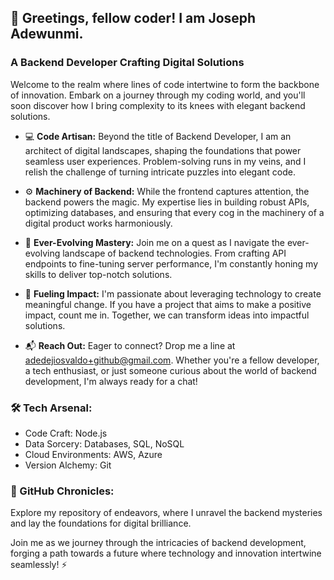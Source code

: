 ## 👋 Greetings, fellow coder! I am Joseph Adewunmi.
### A Backend Developer Crafting Digital Solutions

Welcome to the realm where lines of code intertwine to form the backbone of innovation. Embark on a journey through my coding world, and you'll soon discover how I bring complexity to its knees with elegant backend solutions.

- 💻 **Code Artisan:** Beyond the title of Backend Developer, I am an architect of digital landscapes, shaping the foundations that power seamless user experiences. Problem-solving runs in my veins, and I relish the challenge of turning intricate puzzles into elegant code.

- ⚙️ **Machinery of Backend:** While the frontend captures attention, the backend powers the magic. My expertise lies in building robust APIs, optimizing databases, and ensuring that every cog in the machinery of a digital product works harmoniously.

- 🌱 **Ever-Evolving Mastery:** Join me on a quest as I navigate the ever-evolving landscape of backend technologies. From crafting API endpoints to fine-tuning server performance, I'm constantly honing my skills to deliver top-notch solutions.

- 🚀 **Fueling Impact:** I'm passionate about leveraging technology to create meaningful change. If you have a project that aims to make a positive impact, count me in. Together, we can transform ideas into impactful solutions.

- 📬 **Reach Out:** Eager to connect? Drop me a line at adedejiosvaldo+github@gmail.com. Whether you're a fellow developer, a tech enthusiast, or just someone curious about the world of backend development, I'm always ready for a chat!

### 🛠️ Tech Arsenal:
- Code Craft:  Node.js
- Data Sorcery: Databases, SQL, NoSQL
- Cloud Environments: AWS, Azure
- Version Alchemy: Git

### 🌟 GitHub Chronicles:
Explore my repository of endeavors, where I unravel the backend mysteries and lay the foundations for digital brilliance.

Join me as we journey through the intricacies of backend development, forging a path towards a future where technology and innovation intertwine seamlessly! ⚡

